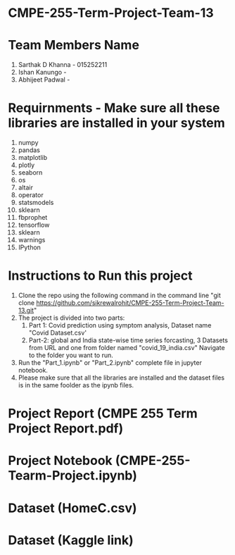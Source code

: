 # CMPE-255-Term-Project-Team-13

# Team Members Name
1) Sarthak D Khanna - 015252211
2) Ishan Kanungo - 
3) Abhijeet Padwal - 

# Requirnments - Make sure all these libraries are installed in your system
1) numpy
2) pandas
3) matplotlib
4) plotly
5) seaborn
6) os
7) altair
8) operator
9) statsmodels
10) sklearn
11) fbprophet
12) tensorflow
13) sklearn
14) warnings
15) IPython

# Instructions to Run this project
1) Clone the repo using the following command in the command line "git clone https://github.com/sikrewalrohit/CMPE-255-Term-Project-Team-13.git"
2) The project is divided into two parts:
    1. Part 1: Covid prediction using symptom analysis, Dataset name "Covid Dataset.csv'
    2. Part-2: global and India state-wise time series forcasting, 3 Datasets from URL and one from folder named "covid_19_india.csv"
    Navigate to the folder you want to run.
3) Run the "Part_1.ipynb" or "Part_2.ipynb" complete file in jupyter notebook.  
4) Please make sure that all the libraries are installed and the dataset files is in the same foolder as the ipynb files.

# Project Report (CMPE 255 Term Project Report.pdf)


# Project Notebook (CMPE-255-Tearm-Project.ipynb)


# Dataset (HomeC.csv)


# Dataset (Kaggle link)
